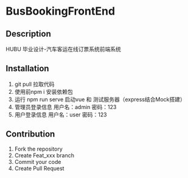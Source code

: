# BusBookingFrontEnd

## Description

HUBU 毕业设计-汽车客运在线订票系统前端系统

## Installation

1. git pull 拉取代码
2. 使用前npm i 安装依赖包
3. 运行 npm run serve 启动vue 和 测试服务器（express结合Mock搭建）
4. 管理员登录信息 用户名：admin    密码：123
5. 用户登录信息 用户名：user   密码：123

## Contribution

1. Fork the repository
2. Create Feat_xxx branch
3. Commit your code
4. Create Pull Request
